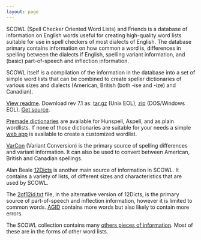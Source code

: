 ```yaml
---
layout: page
---
```


SCOWL (Spell Checker Oriented Word Lists) and Friends is a database of
information on English words useful for creating high-quality word
lists suitable for use in spell checkers of most dialects of English.
The database primary contains information on how common a word is,
differences in spelling between the dialects if English, spelling
variant information, and (basic) part-of-speech and inflection
information.

SCOWL itself is a compilation of the information in the database into
a set of simple word lists that can be combined to create speller
dictionaries of various sizes and dialects (American, British (both
-ise and -ize) and Canadian).

[View readme](/scowl-readme).
Download rev 7.1 as: [tar.gz](http://downloads.sourceforge.net/wordlist/scowl-7.1.tar.gz) (Unix EOL),
[zip](http://downloads.sourceforge.net/wordlist/scowl-7.1.zip) (DOS/Windows EOL).
[Get source](http://github.com/kevina/wordlist).

[Premade dictionaries](dicts) are available for Hunspell, Aspell, and
as plain wordlists.  If none of those dictionaries are suitable for
your needs a simple [web app](http://app.aspell.net/create) is
available to create a customized wordlist.

[VarCon](varcon) (Variant Conversion) is the primary source of
spelling differences and variant information.  It can also be used to
convert between American, British and Canadian spellings.

Alan Beale [12Dicts](12dicts) is another main source of information in
SCOWL.  It contains a variety of lists, of different sizes and
characteristics that are used by SCOWL.

The [2of12id.txt](alt12dicts-infl-readme) file, in the alternative
version of 12Dicts, is the primary source of part-of-speech and
inflection information, however it is limited to common words.
[AGID](agid-readme) contains more words but also likely to contain
more errors.

The SCOWL collection contains many [others pieces of
information](other).  Most of these are in the forms of other word
lists.

